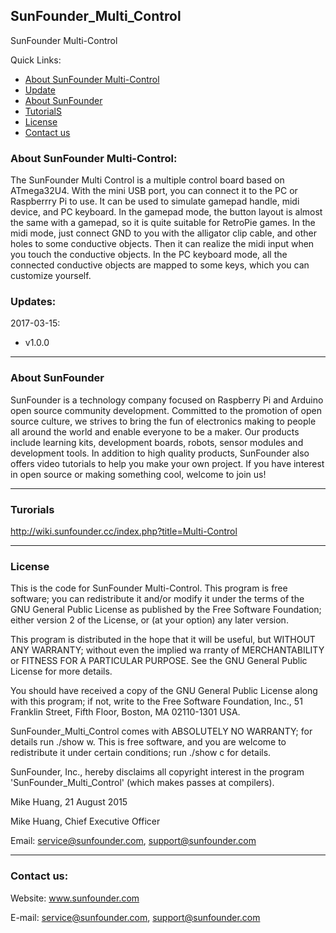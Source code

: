 ## SunFounder_Multi\_Control
SunFounder Multi-Control

Quick Links:

 * [About SunFounder Multi-Control](#about_this_{thing})
 * [Update](#update)
 * [About SunFounder](#about_sunfounder)
 * [TutorialS](#tutorials)
 * [License](#license)
 * [Contact us](#contact_us)

<a id="about_this_{thing}"></a>
### About SunFounder Multi-Control:
The SunFounder Multi Control is a multiple control board based on ATmega32U4. With the mini USB port, you can connect it to the PC or Raspberrry Pi to use.
It can be used to simulate gamepad handle, midi device, and PC keyboard.
In the gamepad mode, the button layout is almost the same with a gamepad, so it is quite suitable for RetroPie games.
In the midi mode, just connect GND to you with the alligator clip cable, and other holes to some conductive objects. Then it can realize the midi input when you touch the conductive objects.
In the PC keyboard mode, all the connected conductive objects are mapped to some keys, which you can customize yourself.

<a id="update"></a>
### Updates:

2017-03-15:
 - v1.0.0

----------------------------------------------
<a id="about_sunfounder"></a>
### About SunFounder
SunFounder is a technology company focused on Raspberry Pi and Arduino open source community development. Committed to the promotion of open source culture, we strives to bring the fun of electronics making to people all around the world and enable everyone to be a maker. Our products include learning kits, development boards, robots, sensor modules and development tools. In addition to high quality products, SunFounder also offers video tutorials to help you make your own project. If you have interest in open source or making something cool, welcome to join us!

----------------------------------------------
<a id="turorials"></a>
### Turorials
http://wiki.sunfounder.cc/index.php?title=Multi-Control

----------------------------------------------
<a id="license"></a>
### License
This is the code for SunFounder Multi-Control.
This program is free software; you can redistribute it and/or modify it under the terms of the GNU General Public License as published by the Free Software Foundation; either version 2 of the License, or (at your option) any later version.

This program is distributed in the hope that it will be useful, but WITHOUT ANY WARRANTY; without even the implied wa rranty of MERCHANTABILITY or FITNESS FOR A PARTICULAR PURPOSE. See the GNU General Public License for more details.

You should have received a copy of the GNU General Public License along with this program; if not, write to the Free Software Foundation, Inc., 51 Franklin Street, Fifth Floor, Boston, MA 02110-1301 USA.

SunFounder_Multi_Control comes with ABSOLUTELY NO WARRANTY; for details run ./show w. This is free software, and you are welcome to redistribute it under certain conditions; run ./show c for details.

SunFounder, Inc., hereby disclaims all copyright interest in the program 'SunFounder_Multi_Control' (which makes passes at compilers).

Mike Huang, 21 August 2015

Mike Huang, Chief Executive Officer

Email: service@sunfounder.com, support@sunfounder.com

----------------------------------------------
<a id="contact_us"></a>
### Contact us:
Website:
	www.sunfounder.com

E-mail:
	service@sunfounder.com, support@sunfounder.com
